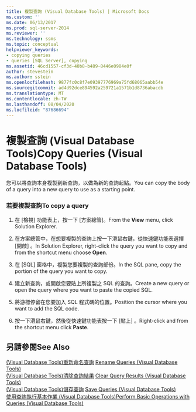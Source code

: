 ```yaml
---
title: 複製查詢 (Visual Database Tools) | Microsoft Docs
ms.custom: ''
ms.date: 06/13/2017
ms.prod: sql-server-2014
ms.reviewer: ''
ms.technology: ssms
ms.topic: conceptual
helpviewer_keywords:
- copying queries
- queries [SQL Server], copying
ms.assetid: 46cd1557-cf3d-40b8-b489-8446e0984e0f
author: stevestein
ms.author: sstein
ms.openlocfilehash: 9877fc0c8f7e09397776969a75fd68065aabb54e
ms.sourcegitcommit: ad4d92dce894592a259721a1571b1d8736abacdb
ms.translationtype: MT
ms.contentlocale: zh-TW
ms.lasthandoff: 08/04/2020
ms.locfileid: "87686694"
---
```

# <a name="copy-queries-visual-database-tools"></a><span data-ttu-id="29cfa-102">複製查詢 (Visual Database Tools)</span><span class="sxs-lookup"><span data-stu-id="29cfa-102">Copy Queries (Visual Database Tools)</span></span>
  <span data-ttu-id="29cfa-103">您可以將查詢本身複製到新查詢，以做為新的查詢起點。</span><span class="sxs-lookup"><span data-stu-id="29cfa-103">You can copy the body of a query into a new query to use as a starting point.</span></span>  
  
### <a name="to-copy-a-query"></a><span data-ttu-id="29cfa-104">若要複製查詢</span><span class="sxs-lookup"><span data-stu-id="29cfa-104">To copy a query</span></span>  
  
1.  <span data-ttu-id="29cfa-105">在 [檢視]  功能表上，按一下 [方案總管]。</span><span class="sxs-lookup"><span data-stu-id="29cfa-105">From the **View** menu, click Solution Explorer.</span></span>  
  
2.  <span data-ttu-id="29cfa-106">在方案總管中，在想要複製的查詢上按一下滑鼠右鍵，從快速鍵功能表選擇 [開啟]  。</span><span class="sxs-lookup"><span data-stu-id="29cfa-106">In Solution Explorer, right-click the query you want to copy and from the shortcut menu choose **Open**.</span></span>  
  
3.  <span data-ttu-id="29cfa-107">在 [SQL] 窗格中，複製您要複製的查詢部份。</span><span class="sxs-lookup"><span data-stu-id="29cfa-107">In the SQL pane, copy the portion of the query you want to copy.</span></span>  
  
4.  <span data-ttu-id="29cfa-108">建立新查詢，或開啟您要貼上所複製之 SQL 的查詢。</span><span class="sxs-lookup"><span data-stu-id="29cfa-108">Create a new query or open the query where you want to paste the copied SQL.</span></span>  
  
5.  <span data-ttu-id="29cfa-109">將游標停留在您要加入 SQL 程式碼的位置。</span><span class="sxs-lookup"><span data-stu-id="29cfa-109">Position the cursor where you want to add the SQL code.</span></span>  
  
6.  <span data-ttu-id="29cfa-110">按一下滑鼠右鍵，然後從快速鍵功能表按一下 [貼上]  。</span><span class="sxs-lookup"><span data-stu-id="29cfa-110">Right-click and from the shortcut menu click **Paste**.</span></span>  
  
## <a name="see-also"></a><span data-ttu-id="29cfa-111">另請參閱</span><span class="sxs-lookup"><span data-stu-id="29cfa-111">See Also</span></span>  
 <span data-ttu-id="29cfa-112">[&#40;Visual Database Tools&#41;重新命名查詢](visual-database-tools.md) </span><span class="sxs-lookup"><span data-stu-id="29cfa-112">[Rename Queries &#40;Visual Database Tools&#41;](visual-database-tools.md) </span></span>  
 <span data-ttu-id="29cfa-113">[&#40;Visual Database Tools&#41;清除查詢結果](clear-query-results-visual-database-tools.md) </span><span class="sxs-lookup"><span data-stu-id="29cfa-113">[Clear Query Results &#40;Visual Database Tools&#41;](clear-query-results-visual-database-tools.md) </span></span>  
 <span data-ttu-id="29cfa-114">[&#40;Visual Database Tools&#41;儲存查詢](save-queries-visual-database-tools.md) </span><span class="sxs-lookup"><span data-stu-id="29cfa-114">[Save Queries &#40;Visual Database Tools&#41;](save-queries-visual-database-tools.md) </span></span>  
 [<span data-ttu-id="29cfa-115">使用查詢執行基本作業 &#40;Visual Database Tools&#41;</span><span class="sxs-lookup"><span data-stu-id="29cfa-115">Perform Basic Operations with Queries &#40;Visual Database Tools&#41;</span></span>](perform-basic-operations-with-queries-visual-database-tools.md)  
  
  
